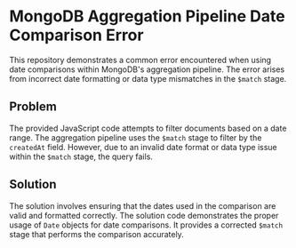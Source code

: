 # MongoDB Aggregation Pipeline Date Comparison Error
This repository demonstrates a common error encountered when using date comparisons within MongoDB's aggregation pipeline. The error arises from incorrect date formatting or data type mismatches in the `$match` stage.

## Problem
The provided JavaScript code attempts to filter documents based on a date range. The aggregation pipeline uses the `$match` stage to filter by the `createdAt` field. However, due to an invalid date format or data type issue within the `$match` stage, the query fails.

## Solution
The solution involves ensuring that the dates used in the comparison are valid and formatted correctly. The solution code demonstrates the proper usage of `Date` objects for date comparisons.  It provides a corrected `$match` stage that performs the comparison accurately.